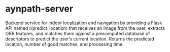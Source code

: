 # aynpath-server

Backend service for indoor localization and navigation by providing a Flask API named (/predict_location) that receives an image from the user, extracts ORB features, and matches them against a precomputed database of descriptors to predict the user’s current location. Returns the predicted location, number of good matches, and processing time.
